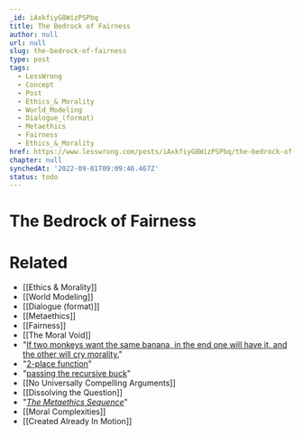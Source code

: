 ```yaml
---
_id: iAxkfiyG8WizPSPbq
title: The Bedrock of Fairness
author: null
url: null
slug: the-bedrock-of-fairness
type: post
tags:
  - LessWrong
  - Concept
  - Post
  - Ethics_& Morality
  - World_Modeling
  - Dialogue_(format)
  - Metaethics
  - Fairness
  - Ethics_&_Morality
href: https://www.lesswrong.com/posts/iAxkfiyG8WizPSPbq/the-bedrock-of-fairness
chapter: null
synchedAt: '2022-09-01T09:09:46.467Z'
status: todo
---
```


# The Bedrock of Fairness


# Related

- [[Ethics & Morality]]
- [[World Modeling]]
- [[Dialogue (format)]]
- [[Metaethics]]
- [[Fairness]]
- [[The Moral Void]]
- "[If two monkeys want the same banana, in the end one will have it, and the other will cry morality.](http://www.baen.com/library/0671318578/0671318578__33.htm)"
- "[2-place function](/lw/ro/2place_and_1place_words/)"
- "[passing the recursive buck](/lw/rd/passing_the_recursive_buck/)"
- [[No Universally Compelling Arguments]]
- [[Dissolving the Question]]
- "[_The Metaethics Sequence_](http://wiki.lesswrong.com/wiki/Metaethics_sequence)"
- [[Moral Complexities]]
- [[Created Already In Motion]]